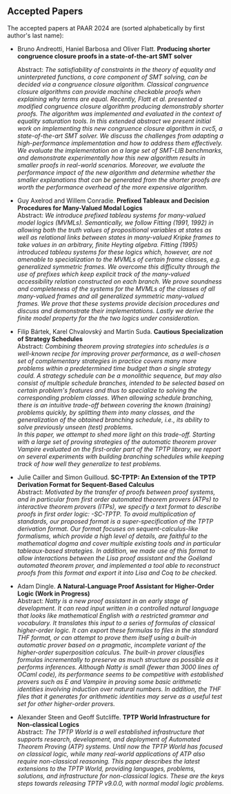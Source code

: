 ## Accepted Papers

The accepted papers at PAAR 2024 are (sorted alphabetically by first author's last name): 

  - Bruno Andreotti, Haniel Barbosa and Oliver Flatt. **Producing shorter congruence closure proofs in a state-of-the-art SMT solver**<br>
  
    Abstract: *The satisfiability of constraints in the theory of equality and uninterpreted functions, a core component of SMT solving, can be decided via a congruence closure algorithm. Classical congruence closure algorithms can provide machine checkable proofs when explaining why terms are equal. Recently, Flatt et al. presented a modified congruence closure algorithm producing demonstrably shorter proofs. The algorithm was implemented and evaluated in the context of equality saturation tools. In this extended abstract we present initial work on implementing this new congruence closure algorithm in cvc5, a state-of-the-art SMT solver. We discuss the challenges from adapting a high-performance implementation and how to address them effectively. We evaluate the implementation on a large set of SMT-LIB benchmarks, and demonstrate experimentally how this new algorithm results in smaller proofs in real-world scenarios. Moreover, we evaluate the performance impact of the new algorithm and determine whether the smaller explanations that can be generated from the shorter proofs are worth the performance overhead of the more expensive algorithm.*
    
  - Guy Axelrod and Willem Conradie. **Prefixed Tableaux and Decision Procedures for Many-Valued Modal Logics**<br>
    Abstract: *We introduce prefixed tableau systems for many-valued model logics (MVMLs). Semantically, we follow Fitting (1991, 1992) in allowing both the truth values of propositional variables at states as well as relational links between states in many-valued Kripke frames to take values in an arbitrary, finite Heyting algebra. Fitting (1995) introduced tableau systems for these logics which, however, are not amenable to specialization to the MVMLs of certain frame classes, e.g. generalized symmetric frames. We overcome this difficulty through the use of prefixes which keep explicit track of the many-valued accessibility relation constructed on each branch. We prove soundness and completeness of the systems for the MVMLs of the classes of all many-valued frames and all generalized symmetric many-valued frames. We prove that these systems provide decision procedures and discuss and demonstrate their implementations. Lastly we derive the finite model property for the the two logics under consideration.*
  
  - Filip Bártek, Karel Chvalovský and Martin Suda. **Cautious Specialization of Strategy Schedules**<br>
    Abstract: *Combining theorem proving strategies into schedules is a well-known recipe for improving prover performance, as a well-chosen set of complementary strategies in practice covers many more problems within a predetermined time budget than a single strategy could. A strategy schedule can be a monolithic sequence, but may also consist of multiple schedule branches, intended to be selected based on certain problem's features and thus to specialize to solving the corresponding problem classes. When allowing schedule branching, there is an intuitive trade-off between covering the known (training) problems quickly, by splitting them into many classes, and the generalization of the obtained branching schedule, i.e., its ability to solve previously unseen (test) problems.<br>In this paper, we attempt to shed more light on this trade-off. Starting with a large set of proving strategies of the automatic theorem prover Vampire evaluated on the first-order part of the TPTP library, we report on several experiments with building branching schedules while keeping track of how well they generalize to test problems.*
    
  - Julie Cailler and Simon Guilloud. **SC-TPTP: An Extension of the TPTP Derivation Format for Sequent-Based Calculus**<br>
    Abstract: *Motivated by the transfer of proofs between proof systems, and in particular from first order automated theorem provers (ATPs) to interactive theorem provers (ITPs), we specify a text format to describe proofs in first order logic: -SC-TPTP. To avoid multiplication of standards, our proposed format is a super-specification of the TPTP derivation format. Our format focuses on sequent-calculus-like formalisms, which provide a high level of details, are faithful to the mathematical dogma and cover multiple existing tools and in particular tableaux-based strategies. In addition, we made use of this format to allow interactions between the Lisa proof assistant and the Goéland automated theorem prover, and implemented a tool able to reconstruct proofs from this format and export it into Lisa and Coq to be checked.*
    
  - Adam Dingle. **A Natural-Language Proof Assistant for Higher-Order Logic (Work in Progress)**<br>
    Abstract: *Natty is a new proof assistant in an early stage of development. It can read input written in a controlled natural language that looks like mathematical English with a restricted grammar and vocabulary. It translates this input to a series of formulas of classical higher-order logic. It can export these formulas to files in the standard THF format, or can attempt to prove them itself using a built-in automatic prover based on a pragmatic, incomplete variant of the higher-order superposition calculus. The built-in prover clausifies formulas incrementally to preserve as much structure as possible as it performs inferences. Although Natty is small (fewer than 3000 lines of OCaml code), its performance seems to be competitive with established provers such as E and Vampire in proving some basic arithmetic identities involving induction over natural numbers. In addition, the THF files that it generates for arithmetic identities may serve as a useful test set for other higher-order provers.*
    
  - Alexander Steen and Geoff Sutcliffe. **TPTP World Infrastructure for Non-classical Logics**<br>
    Abstract: *The TPTP World is a well established infrastructure that supports research, development, and deployment of Automated Theorem Proving (ATP) systems. Until now the TPTP World has focused on classical logic, while many real-world applications of ATP also require non-classical reasoning. This paper describes the latest extensions to the TPTP World, providing languages, problems, solutions, and infrastructure for non-classical logics. These are the keys steps towards releasing TPTP v9.0.0, with normal modal logic problems.*
    
